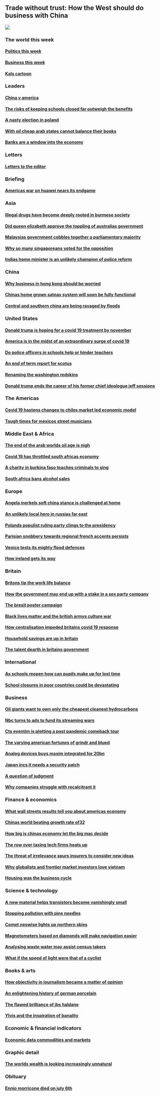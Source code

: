 ## Trade without trust: How the West should do business with China
![](./cover.jpg)
### The world this week
#### [Politics this week](./The%20world%20this%20week/politics-this-week.md)
#### [Business this week](./The%20world%20this%20week/business-this-week.md)
#### [Kals cartoon](./The%20world%20this%20week/kals-cartoon.md)
### Leaders
#### [China v america](./Leaders/china-v-america.md)
#### [The risks of keeping schools closed far outweigh the benefits](./Leaders/the-risks-of-keeping-schools-closed-far-outweigh-the-benefits.md)
#### [A nasty election in poland](./Leaders/a-nasty-election-in-poland.md)
#### [With oil cheap arab states cannot balance their books](./Leaders/with-oil-cheap-arab-states-cannot-balance-their-books.md)
#### [Banks are a window into the economy](./Leaders/banks-are-a-window-into-the-economy.md)
### Letters
#### [Letters to the editor](./Letters/letters-to-the-editor.md)
### Briefing
#### [Americas war on huawei nears its endgame](./Briefing/americas-war-on-huawei-nears-its-endgame.md)
### Asia
#### [Illegal drugs have become deeply rooted in burmese society](./Asia/illegal-drugs-have-become-deeply-rooted-in-burmese-society.md)
#### [Did queen elizabeth approve the toppling of australias government](./Asia/did-queen-elizabeth-approve-the-toppling-of-australias-government.md)
#### [Malaysias government cobbles together a parliamentary majority](./Asia/malaysias-government-cobbles-together-a-parliamentary-majority.md)
#### [Why so many singaporeans voted for the opposition](./Asia/why-so-many-singaporeans-voted-for-the-opposition.md)
#### [Indias home minister is an unlikely champion of police reform](./Asia/indias-home-minister-is-an-unlikely-champion-of-police-reform.md)
### China
#### [Why business in hong kong should be worried](./China/why-business-in-hong-kong-should-be-worried.md)
#### [Chinas home grown satnav system will soon be fully functional](./China/chinas-home-grown-satnav-system-will-soon-be-fully-functional.md)
#### [Central and southern china are being ravaged by floods](./China/central-and-southern-china-are-being-ravaged-by-floods.md)
### United States
#### [Donald trump is hoping for a covid 19 treatment by november](./United%20States/donald-trump-is-hoping-for-a-covid-19-treatment-by-november.md)
#### [America is in the midst of an extraordinary surge of covid 19](./United%20States/america-is-in-the-midst-of-an-extraordinary-surge-of-covid-19.md)
#### [Do police officers in schools help or hinder teachers](./United%20States/do-police-officers-in-schools-help-or-hinder-teachers.md)
#### [An end of term report for scotus](./United%20States/an-end-of-term-report-for-scotus.md)
#### [Renaming the washington redskins](./United%20States/renaming-the-washington-redskins.md)
#### [Donald trump ends the career of his former chief ideologue jeff sessions](./United%20States/donald-trump-ends-the-career-of-his-former-chief-ideologue-jeff-sessions.md)
### The Americas
#### [Covid 19 hastens changes to chiles market led economic model](./The%20Americas/covid-19-hastens-changes-to-chiles-market-led-economic-model.md)
#### [Tough times for mexicos street musicians](./The%20Americas/tough-times-for-mexicos-street-musicians.md)
### Middle East & Africa
#### [The end of the arab worlds oil age is nigh](./Middle%20East%20&%20Africa/the-end-of-the-arab-worlds-oil-age-is-nigh.md)
#### [Covid 19 has throttled south africas economy](./Middle%20East%20&%20Africa/covid-19-has-throttled-south-africas-economy.md)
#### [A charity in burkina faso teaches criminals to sing](./Middle%20East%20&%20Africa/a-charity-in-burkina-faso-teaches-criminals-to-sing.md)
#### [South africa bans alcohol sales](./Middle%20East%20&%20Africa/south-africa-bans-alcohol-sales.md)
### Europe
#### [Angela merkels soft china stance is challenged at home](./Europe/angela-merkels-soft-china-stance-is-challenged-at-home.md)
#### [An unlikely local hero in russias far east](./Europe/an-unlikely-local-hero-in-russias-far-east.md)
#### [Polands populist ruling party clings to the presidency](./Europe/polands-populist-ruling-party-clings-to-the-presidency.md)
#### [Parisian snobbery towards regional french accents persists](./Europe/parisian-snobbery-towards-regional-french-accents-persists.md)
#### [Venice tests its mighty flood defences](./Europe/venice-tests-its-mighty-flood-defences.md)
#### [How ireland gets its way](./Europe/how-ireland-gets-its-way.md)
### Britain
#### [Britons tip the work life balance](./Britain/britons-tip-the-work-life-balance.md)
#### [How the government may end up with a stake in a sex party company](./Britain/how-the-government-may-end-up-with-a-stake-in-a-sex-party-company.md)
#### [The brexit poster campaign](./Britain/the-brexit-poster-campaign.md)
#### [Black lives matter and the british armys culture war](./Britain/black-lives-matter-and-the-british-armys-culture-war.md)
#### [How centralisation impeded britains covid 19 response](./Britain/how-centralisation-impeded-britains-covid-19-response.md)
#### [Household savings are up in britain](./Britain/household-savings-are-up-in-britain.md)
#### [The talent dearth in britains government](./Britain/the-talent-dearth-in-britains-government.md)
### International
#### [As schools reopen how can pupils make up for lost time](./International/as-schools-reopen-how-can-pupils-make-up-for-lost-time.md)
#### [School closures in poor countries could be devastating](./International/school-closures-in-poor-countries-could-be-devastating.md)
### Business
#### [Oil giants want to own only the cheapest cleanest hydrocarbons](./Business/oil-giants-want-to-own-only-the-cheapest-cleanest-hydrocarbons.md)
#### [Nbc turns to ads to fund its streaming wars](./Business/nbc-turns-to-ads-to-fund-its-streaming-wars.md)
#### [Cts eventim is plotting a post pandemic comeback tour](./Business/cts-eventim-is-plotting-a-post-pandemic-comeback-tour.md)
#### [The varying american fortunes of grindr and blued](./Business/the-varying-american-fortunes-of-grindr-and-blued.md)
#### [Analog devices buys maxim integrated for 20bn](./Business/analog-devices-buys-maxim-integrated-for-20bn.md)
#### [Japan incs it needs a security patch](./Business/japan-incs-it-needs-a-security-patch.md)
#### [A question of judgment](./Business/a-question-of-judgment.md)
#### [Why companies struggle with recalcitrant it](./Business/why-companies-struggle-with-recalcitrant-it.md)
### Finance & economics
#### [What wall streets results tell you about americas economy](./Finance%20&%20economics/what-wall-streets-results-tell-you-about-americas-economy.md)
#### [Chinas world beating growth rate of32](./Finance%20&%20economics/chinas-world-beating-growth-rate-of32.md)
#### [How big is chinas economy let the big mac decide](./Finance%20&%20economics/how-big-is-chinas-economy-let-the-big-mac-decide.md)
#### [The row over taxing tech firms heats up](./Finance%20&%20economics/the-row-over-taxing-tech-firms-heats-up.md)
#### [The threat of irrelevance spurs insurers to consider new ideas](./Finance%20&%20economics/the-threat-of-irrelevance-spurs-insurers-to-consider-new-ideas.md)
#### [Why globalists and frontier market investors love vietnam](./Finance%20&%20economics/why-globalists-and-frontier-market-investors-love-vietnam.md)
#### [Housing was the business cycle](./Finance%20&%20economics/housing-was-the-business-cycle.md)
### Science & technology
#### [A new material helps transistors become vanishingly small](./Science%20&%20technology/a-new-material-helps-transistors-become-vanishingly-small.md)
#### [Stopping pollution with pine needles](./Science%20&%20technology/stopping-pollution-with-pine-needles.md)
#### [Comet neowise lights up northern skies](./Science%20&%20technology/comet-neowise-lights-up-northern-skies.md)
#### [Magnetometers based on diamonds will make navigation easier](./Science%20&%20technology/magnetometers-based-on-diamonds-will-make-navigation-easier.md)
#### [Analysing waste water may assist census takers](./Science%20&%20technology/analysing-waste-water-may-assist-census-takers.md)
#### [What if the speed of light were that of a cyclist](./Science%20&%20technology/what-if-the-speed-of-light-were-that-of-a-cyclist.md)
### Books & arts
#### [How objectivity in journalism became a matter of opinion](./Books%20&%20arts/how-objectivity-in-journalism-became-a-matter-of-opinion.md)
#### [An enlightening history of german porcelain](./Books%20&%20arts/an-enlightening-history-of-german-porcelain.md)
#### [The flawed brilliance of jbs haldane](./Books%20&%20arts/the-flawed-brilliance-of-jbs-haldane.md)
#### [Ylvis and the inspiration of banality](./Books%20&%20arts/ylvis-and-the-inspiration-of-banality.md)
### Economic & financial indicators
#### [Economic data commodities and markets](./Economic%20&%20financial%20indicators/economic-data-commodities-and-markets.md)
### Graphic detail
#### [The worlds wealth is looking increasingly unnatural](./Graphic%20detail/the-worlds-wealth-is-looking-increasingly-unnatural.md)
### Obituary
#### [Ennio morricone died on july 6th](./Obituary/ennio-morricone-died-on-july-6th.md)
